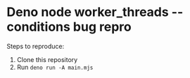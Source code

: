 # Deno node worker_threads --conditions bug repro

Steps to reproduce:

1. Clone this repository
2. Run `deno run -A main.mjs`
